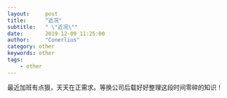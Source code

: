 ```yaml
---
layout:     post
title:      "近况"
subtitle:   " \"近况\""
date:       2019-12-09 11:25:00
author:     "Conerlius"
category: other 
keywords: other
tags:
    - other
---
```


最近加班有点狠，天天在正需求。等换公司后载好好整理这段时间零碎的知识！
